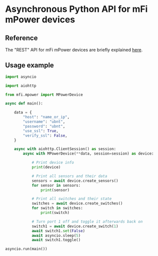 # Asynchronous Python API for mFi mPower devices

## Reference
The "REST" API for mFi mPower devices are briefly explained [here](https://community.ui.com/questions/mPower-mFi-Switch-and-mFi-In-Wall-Outlet-HTTP-API/824c1c63-b7e6-44ed-b19a-f1d68cd07269).

## Usage example
```python
import asyncio

import aiohttp

from mfi.mpower import MPowerDevice

async def main():

    data = {
        "host": "name_or_ip",
        "username": "ubnt",
        "password": "ubnt",
        "use_ssl": True,
        "verify_ssl": False,
    }

    async with aiohttp.ClientSession() as session:
        async with MPowerDevice(**data, session=session) as device:

            # Print device info
            print(device)

            # Print all sensors and their data
            sensors = await device.create_sensors()
            for sensor in sensors:
                print(sensor)

            # Print all switches and their state
            switches = await device.create_switches()
            for switch in switches:
                print(switch)

            # Turn port 1 off and toggle it afterwards back on
            switch1 = await device.create_switch(1)
            await switch1.set(False)
            await asyncio.sleep(5)
            await switch1.toggle()

asyncio.run(main())
```